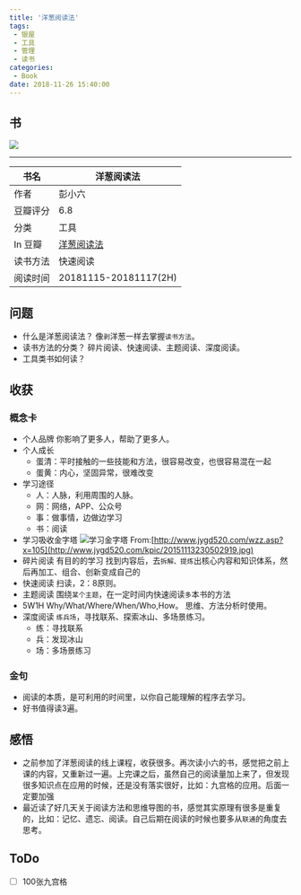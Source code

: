 ```yaml
---
title: '洋葱阅读法'
tags:
 - 银屋
 - 工具
 - 管理
 - 读书
categories:
 - Book
date: 2018-11-26 15:40:00
---
```


## 书
![](https://images-cn.ssl-images-amazon.com/images/I/5162btsZOPL.jpg)

---


| 书名 | 洋葱阅读法 |
| --- | --- |
| 作者 | 彭小六 |
| 豆瓣评分 | 6.8 |
| 分类 | 工具 |
| In 豆瓣 | [洋葱阅读法](https://book.douban.com/subject/30253066/) |
| 读书方法 | 快速阅读 |
| 阅读时间 | 20181115-20181117(2H) |

<!--more-->

## 问题

- 什么是洋葱阅读法？
像`剥`洋葱一样去掌握`读书方法`。
- 读书方法的分类？
碎片阅读、快速阅读、主题阅读、深度阅读。
- 工具类书如何读？


## 收获

### 概念卡

- 个人品牌
你影响了更多人，帮助了更多人。
- 个人成长
    - 蛋清：平时接触的一些技能和方法，很容易改变，也很容易混在一起
    - 蛋黄：内心，坚固异常，很难改变
- 学习途径
    - 人：人脉，利用周围的人脉。
    - 网：网络，APP、公众号
    - 事：做事情，边做边学习
    - 书：阅读
- 学习吸收金字塔
![学习金字塔](http://www.jygd520.com/kpic/20151113230502919.jpg)
From:[http://www.jygd520.com/wzz.asp?x=105](http://www.jygd520.com/kpic/20151113230502919.jpg)
- 碎片阅读
有目的的学习
找到内容后，去`拆解、提炼`出核心内容和知识体系，然后再加工、组合、创新变成自己的
- 快速阅读
扫读，2：8原则。
- 主题阅读
围绕`某个主题`，在一定时间内快速阅读`多`本书的方法
- 5W1H
Why/What/Where/When/Who,How。
思维、方法分析时使用。
- 深度阅读
`练兵场`，寻找联系、探索冰山、多场景练习。
    - 练：寻找联系
    - 兵：发现冰山
    - 场：多场景练习
   
### 金句

- 阅读的本质，是可利用的时间里，以你自己能理解的程序去学习。
- 好书值得读3遍。

## 感悟

- 之前参加了洋葱阅读的线上课程，收获很多。再次读小六的书，感觉把之前上课的内容，又重新过一遍。上完课之后，虽然自己的阅读量加上来了，但发现很多知识点在应用的时候，还是没有落实很好，比如：九宫格的应用。后面一定要加强
- 最近读了好几天关于阅读方法和思维导图的书，感觉其实原理有很多是重复的，比如：记忆、遗忘、阅读。自己后期在阅读的时候也要多从`联通`的角度去思考。

## ToDo

- [ ] 100张九宫格
